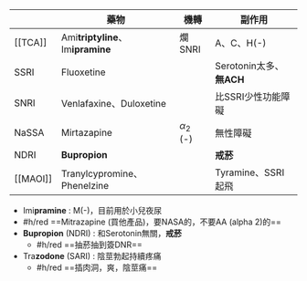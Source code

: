 |       | 藥物                        | 機轉   | 副作用             |
|-------|-----------------------------|--------|--------------------|
| [[TCA]]   | Ami**triptyline**、Im**ipramine**   | 爛SNRI | A、C、H(-)         |
| SSRI  | Fluoxetine                  |        | Serotonin太多、**無ACH**      |
| SNRI  | Venlafaxine、Duloxetine     |        | 比SSRI少性功能障礙 |
| NaSSA | Mirtazapine                 | $\alpha_2$ (-) | 無性障礙           |
| NDRI  | **Bupropion**                   |        | **戒菸**               |
| [[MAOI]]  | Tranylcypromine、Phenelzine |        | Tyramine、SSRI起飛 |
- Imi**pramine** : M(-)，目前用於小兒夜尿
- #h/red ==Mitrazapine (買他產品)，要NASA的，不要AA (alpha 2)的==
- **Bupropion** (NDRI) : 和Serotonin無關，**戒菸**
	- #h/red ==抽菸抽到簽DNR==
- Tra**zodone** (SARI) : 陰莖勃起持續疼痛
	- #h/red  ==插肉洞，爽，陰莖痛==
